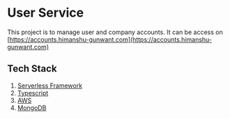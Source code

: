 # User Service

This project is to manage user and company accounts. It can be access on [https://accounts.himanshu-gunwant.com](https://accounts.himanshu-gunwant.com)

## Tech Stack

1. [Serverless Framework](https://www.serverless.com)
1. [Typescript](https://www.typescriptlang.org)
1. [AWS](https://ui.shadcn.com)
1. [MongoDB](https://www.mongodb.com)
